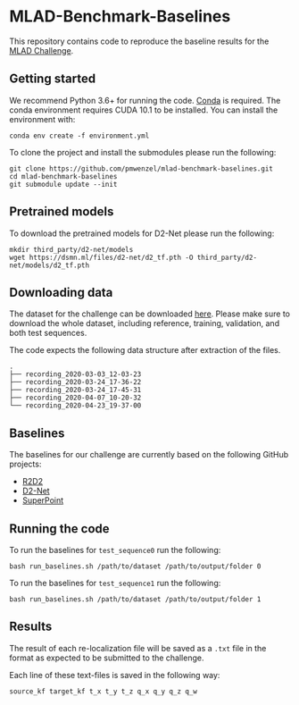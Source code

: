 # MLAD-Benchmark-Baselines

This repository contains code to reproduce the baseline results for the [MLAD Challenge](https://sites.google.com/view/mlad-eccv2020/challenge).

## Getting started

We recommend Python 3.6+ for running the code. [Conda](https://docs.conda.io/en/latest/) is required. The conda environment requires CUDA 10.1 to be installed. You can install the environment with:

``
conda env create -f environment.yml
``

To clone the project and install the submodules please run the following:

```
git clone https://github.com/pmwenzel/mlad-benchmark-baselines.git
cd mlad-benchmark-baselines
git submodule update --init
```

## Pretrained models

To download the pretrained models for D2-Net please run the following:

```
mkdir third_party/d2-net/models
wget https://dsmn.ml/files/d2-net/d2_tf.pth -O third_party/d2-net/models/d2_tf.pth
``` 

## Downloading data

The dataset for the challenge can be downloaded [here](https://sites.google.com/view/mlad-eccv2020/challenge).
Please make sure to download the whole dataset, including reference, training, validation, and both test sequences. 

The code expects the following data structure after extraction of the files.

```
.
├── recording_2020-03-03_12-03-23
├── recording_2020-03-24_17-36-22
├── recording_2020-03-24_17-45-31
├── recording_2020-04-07_10-20-32
└── recording_2020-04-23_19-37-00
```

## Baselines

The baselines for our challenge are currently based on the following GitHub projects:

* [R2D2](https://github.com/naver/r2d2)
* [D2-Net](https://github.com/mihaidusmanu/d2-net)
* [SuperPoint](https://github.com/magicleap/SuperPointPretrainedNetwork)

## Running the code

To run the baselines for `test_sequence0` run the following:

```
bash run_baselines.sh /path/to/dataset /path/to/output/folder 0
```

To run the baselines for `test_sequence1` run the following:

```
bash run_baselines.sh /path/to/dataset /path/to/output/folder 1
```

## Results

The result of each re-localization file will be saved as a `.txt` file in the format as expected to be submitted to the challenge. 

Each line of these text-files is saved in the following way: 

```
source_kf target_kf t_x t_y t_z q_x q_y q_z q_w
```

